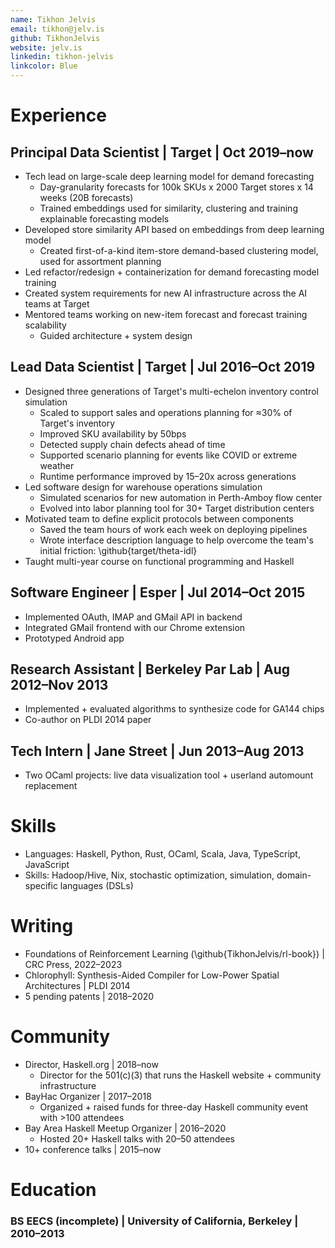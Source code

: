 ```yaml
---
name: Tikhon Jelvis
email: tikhon@jelv.is
github: TikhonJelvis
website: jelv.is
linkedin: tikhon-jelvis
linkcolor: Blue
---
```


# Experience

## Principal Data Scientist | Target | Oct 2019–now

<!-- Describe demand forecasting: different granularities, operations, planning -->

<!-- Consumer Demand Forecasting is an effort to accurately estimate expected demand for products at various (geo)locations and timeperiods, which is critical for planning and operating purposes of a retail business -->

  * Tech lead on large-scale deep learning model for demand forecasting
    * Day-granularity forecasts for 100k SKUs x 2000 Target stores x 14 weeks (20B forecasts)
    * Trained embeddings used for similarity, clustering and training explainable forecasting models
  * Developed store similarity API based on embeddings from deep learning model
    * Created first-of-a-kind item-store demand-based clustering model, used for assortment planning
  * Led refactor/redesign + containerization for demand forecasting model training
  * Created system requirements for new AI infrastructure across the AI teams at Target
  * Mentored teams working on new-item forecast and forecast training scalability
    * Guided architecture + system design

<!-- Split principal role into three larger sub-sections: demand forecasting, architecture/team, evangalizing -->

<!-- Evangalized new technologies to the team  -->
<!-- Example: property-based testing, which helped several teams prevent bugs from getting into production  -->
<!-- Another example... -->

## Lead Data Scientist | Target | Jul 2016–Oct 2019

  * Designed three generations of Target's multi-echelon inventory control simulation
    * Scaled to support sales and operations planning for ≈30% of Target's inventory
    * Improved SKU availability by 50bps
    * Detected supply chain defects ahead of time
    * Supported scenario planning for events like COVID or extreme weather
    * Runtime performance improved by 15–20x across generations
  * Led software design for warehouse operations simulation
    * Simulated scenarios for new automation in Perth-Amboy flow center
    * Evolved into labor planning tool for 30+ Target distribution centers
  * Motivated team to define explicit protocols between components
    * Saved the team hours of work each week on deploying pipelines
    * Wrote interface description language to help overcome the team's initial friction: \github{target/theta-idl}
  * Taught multi-year course on functional programming and Haskell

<!-- Section for open source, talks... etc -->

## Software Engineer | Esper | Jul 2014–Oct 2015

  * Implemented OAuth, IMAP and GMail API in backend
  * Integrated GMail frontend with our Chrome extension
  * Prototyped Android app

## Research Assistant | Berkeley Par Lab | Aug 2012–Nov 2013

  * Implemented + evaluated algorithms to synthesize code for GA144 chips
  * Co-author on PLDI 2014 paper

## Tech Intern | Jane Street | Jun 2013–Aug 2013

  * Two OCaml projects: live data visualization tool + userland automount replacement

# Skills

  * Languages: Haskell, Python, Rust, OCaml, Scala, Java, TypeScript, JavaScript
  * Skills: Hadoop/Hive, Nix, stochastic optimization, simulation, domain-specific languages (DSLs)

# Writing

<!-- Add details about Quora/Stack Overflow/etc -->

  * Foundations of Reinforcement Learning (\github{TikhonJelvis/rl-book}) | CRC Press, 2022–2023
  * Chlorophyll: Synthesis-Aided Compiler for Low-Power Spatial Architectures | PLDI 2014
  * 5 pending patents | 2018–2020

# Community

<!-- Include links + details -->
  
  * Director, Haskell.org | 2018–now
    * Director for the 501(c)(3) that runs the Haskell website + community infrastructure
  * BayHac Organizer | 2017–2018
    * Organized + raised funds for three-day Haskell community event with >100 attendees
  * Bay Area Haskell Meetup Organizer | 2016–2020
    * Hosted 20+ Haskell talks with 20–50 attendees
  * 10+ conference talks | 2015–now

# Education

### BS EECS (incomplete) | University of California, Berkeley | 2010–2013
